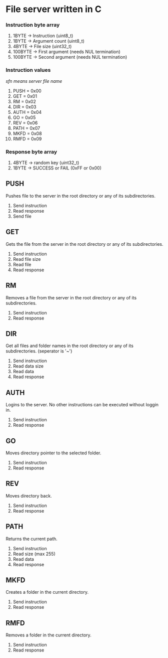 # File server written in C 

### Instruction byte array

1. 1BYTE 	-> Instruction     (uint8_t)
2. 1BYTE 	-> Argument count  (uint8_t)
3. 4BYTE 	-> File size 	   (uint32_t)
4. 100BYTE 	-> First argument  (needs NUL termination)
5. 100BYTE 	-> Second argument (needs NUL termination)

### Instruction values

*sfn means server file name*

1.  PUSH = 0x00
2.  GET = 0x01
3.  RM = 0x02
4.  DIR = 0x03
5.  AUTH = 0x04
6.  GO = 0x05
7.  REV = 0x06
8.  PATH = 0x07
9.  MKFD = 0x08
10. RMFD = 0x09

### Response byte array

1. 4BYTE -> random key (uint32_t)
2. 1BYTE -> SUCCESS or FAIL (0xFF or 0x00)

## PUSH

Pushes file to the server in the root directory or any of its subdirectories.

1. Send instruction
2. Read response
3. Send file

## GET

Gets the file from the server in the root directory or any of its subdirectories.

1. Send instruction
2. Read file size
3. Read file
4. Read response

## RM

Removes a file from the server in the root directory or any of its subdirectories.

1. Send instruction
2. Read response

## DIR

Get all files and folder names in the root directory or any of its subdirectories. (seperator is '~')

1. Send instruction
2. Read data size
3. Read data
4. Read response

## AUTH

Logins to the server. No other instructions can be executed without loggin in.

1. Send instruction
2. Read response

## GO

Moves directory pointer to the selected folder.

1. Send instruction
2. Read response

## REV

Moves directory back.

1. Send instruction
2. Read response

## PATH

Returns the current path.

1. Send instruction
2. Read size (max 255)
3. Read data
4. Read response

## MKFD

Creates a folder in the current directory.

1. Send instruction
2. Read response

## RMFD

Removes a folder in the current directory.

1. Send instruction
2. Read response